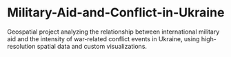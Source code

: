 # Military-Aid-and-Conflict-in-Ukraine
Geospatial project analyzing the relationship between international military aid and the intensity of war-related conflict events in Ukraine, using high-resolution spatial data and custom visualizations.
